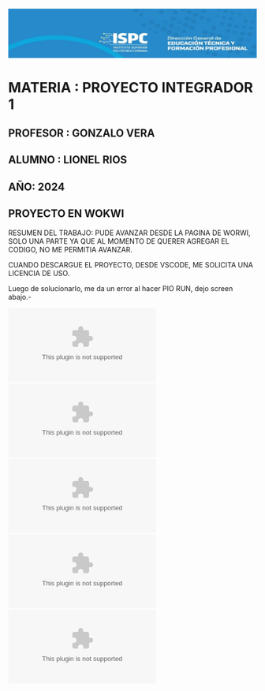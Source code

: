 ![alt text](image.png)

# MATERIA : PROYECTO INTEGRADOR 1

## PROFESOR : GONZALO VERA

## ALUMNO : LIONEL RIOS

## AÑO: 2024

## PROYECTO EN WOKWI

RESUMEN DEL TRABAJO: PUDE AVANZAR DESDE LA PAGINA DE WORWI, SOLO UNA PARTE YA QUE AL MOMENTO DE QUERER AGREGAR EL CODIGO, NO ME PERMITIA AVANZAR.

CUANDO DESCARGUE EL PROYECTO, DESDE VSCODE, ME SOLICITA UNA LICENCIA DE USO.

Luego de solucionarlo, me da un error al hacer PIO RUN, dejo screen abajo.-

![EJERCICIOS](./Controlador_entradas_digitales.zip)
![EJERCICIOS](./Controlador_entradas_digitales_PY.zip)
![EJERCICIOS](./Controlador_entradas_analogicas.zip)
![EJERCICIOS](./Salidas_digitales_2.zip)
![EJERCICIOS](./Salida_analoga2.zip)
